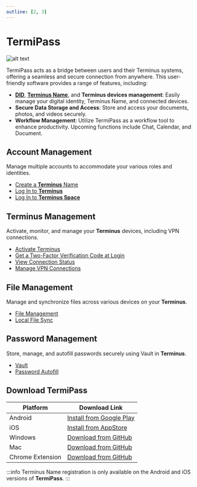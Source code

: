 ```yaml
---
outline: [2, 3]
---
```


# TermiPass

![alt text](/images/how-to/termipass/termipass.jpg)

TermiPass acts as a bridge between users and their Terminus systems, offering a seamless and secure connection from anywhere. This user-friendly software provides a range of features, including:

- [**DID**](../../developer/contribute/snowinning/concepts.md#decentralized-identifier), [**Terminus Name**](../../developer/contribute/snowinning/terminus-name.md), and **Terminus devices management**: Easily manage your digital identity, Terminus Name, and connected devices.
- **Secure Data Storage and Access**: Store and access your documents, photos, and videos securely.
- **Workflow Management**: Utilize TermiPass as a workflow tool to enhance productivity. Upcoming functions include Chat, Calendar, and Document.

## Account Management

Manage multiple accounts to accommodate your various roles and identities.

- [Create a **Terminus** Name](./account/index.md#create-an-account)
- [Log In to **Terminus**](../terminus/setup/login.md)
- [Log In to **Terminus Space**](../space/account.md#log-in)

## Terminus Management

Activate, monitor, and manage your **Terminus** devices, including VPN connections.

- [Activate Terminus](../terminus/setup/wizard.md)
- [Get a Two-Factor Verification Code at Login](../terminus/setup/login.md#two-factor-verification)
- [View Connection Status](./manage-terminus.md#connection-status)
- [Manage VPN Connections](./manage-terminus.md#vpn-connection)

## File Management

Manage and synchronize files across various devices on your **Terminus**.

- [File Management](../terminus/files/index.md)
- [Local File Sync](./local-file-sync.md)

## Password Management

Store, manage, and autofill passwords securely using Vault in **Terminus**.

- [Vault](../terminus/vault/index.md)
- [Password Autofill](./password-autofill.md)

## Download TermiPass

| Platform         | Download Link                                                                                             |
| ---------------- | --------------------------------------------------------------------------------------------------------- |
| Android          | [Install from Google Play](https://play.google.com/store/apps/details?id=com.terminus.termipass)          |
| iOS              | [Install from AppStore](https://apps.apple.com/app/termipass/id6448082605)                                |
| Windows          | [Download from GitHub](https://github.com/beclab/TermiPass/releases/download/v1.2.9/TermiPass.exe)        |
| Mac              | [Download from GitHub](https://github.com/beclab/TermiPass/releases/download/v1.2.9/TermiPass.dmg)        |
| Chrome Extension | [Download from GitHub](https://github.com/beclab/TermiPass/releases/download/v1.2.9/TermiPass.chrome.zip) |

:::info
Terminus Name registration is only available on the Android and iOS versions of **TermiPass**.
:::
